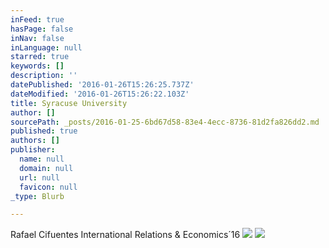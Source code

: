 ```yaml
---
inFeed: true
hasPage: false
inNav: false
inLanguage: null
starred: true
keywords: []
description: ''
datePublished: '2016-01-26T15:26:25.737Z'
dateModified: '2016-01-26T15:26:22.103Z'
title: Syracuse University
author: []
sourcePath: _posts/2016-01-25-6bd67d58-83e4-4ecc-8736-81d2fa826dd2.md
published: true
authors: []
publisher:
  name: null
  domain: null
  url: null
  favicon: null
_type: Blurb

---
```

Rafael Cifuentes  International Relations & Economics´16
![](https://the-grid-user-content.s3-us-west-2.amazonaws.com/47b75aae-e4cc-443c-89c7-2c0185198216.jpg)
![](https://the-grid-user-content.s3-us-west-2.amazonaws.com/1458d305-8df8-42b6-9a5c-105aa7196147.jpg)